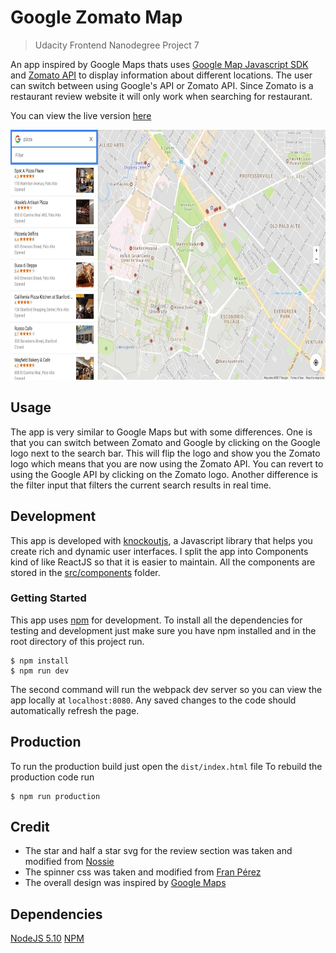 # Google Zomato Map
> Udacity Frontend Nanodegree Project 7

An app inspired by Google Maps thats uses [Google Map Javascript SDK](https://developers.google.com/maps/documentation/javascript/) and [Zomato API](https://developers.zomato.com/api) to display information about different locations. The user can switch between using Google's API or Zomato API. Since Zomato is a restaurant review website it will only work when searching for restaurant.

You can view the live version [here](https://phaze1d.github.io/Google_Zomato_Maps/)

<p align="center">
<img src="readme_imgs/screenshot.jpg" height="400px"/>
</p>


## Usage
The app is very similar to Google Maps but with some differences. One is that you can switch between Zomato and Google by clicking on the Google logo next to the search bar. This will flip the logo and show you the Zomato logo which means that you are now using the Zomato API. You can revert to using the Google API by clicking on the Zomato logo. Another difference is the filter input that filters the current search results in real time.


## Development
This app is developed with [knockoutjs](http://knockoutjs.com/), a Javascript library that helps you create rich and dynamic user interfaces. I split the app into Components kind of like ReactJS so that it is easier to maintain. All the components are stored in the [src/components](src/components) folder.

### Getting Started
This app uses [npm](npmjs.com) for development. To install all the dependencies for testing and development just make sure you have npm installed and in the root directory of this project run.
```
$ npm install
$ npm run dev
```
The second command will run the webpack dev server so you can view the app locally at `localhost:8080`. Any saved changes to the code should automatically refresh the page.


## Production
To run the production build just open the `dist/index.html` file
To rebuild the production code run
```
$ npm run production
```


## Credit
* The star and half a star svg for the review section was taken and modified from [Nossie](http://codepen.io/nossie/pen/dMrKLQ)
* The spinner css was taken and modified from
[Fran Pérez](https://codepen.io/mrrocks/pen/EiplA)
* The overall design was inspired by [Google Maps](www.google.com/maps)

## Dependencies
[NodeJS 5.10](https://nodejs.org)
[NPM](https://npmjs.com)
